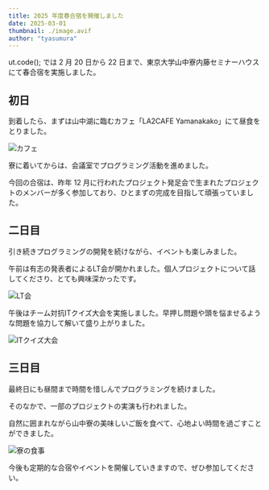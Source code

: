 ```yaml
---
title: 2025 年度春合宿を開催しました
date: 2025-03-01
thumbnail: ./image.avif
author: "tyasumura"
---
```


ut.code(); では 2 月 20 日から 22 日まで、東京大学山中寮内藤セミナーハウスにて春合宿を実施しました。

## 初日

到着したら、まずは山中湖に臨むカフェ「LA2CAFE Yamanakako」にて昼食をとりました。

![カフェ](./cafe.avif)

寮に着いてからは、会議室でプログラミング活動を進めました。

今回の合宿は、昨年 12 月に行われたプロジェクト発足会で生まれたプロジェクトのメンバーが多く参加しており、ひとまずの完成を目指して頑張っていました。

## 二日目

引き続きプログラミングの開発を続けながら、イベントも楽しみました。

午前は有志の発表者によるLT会が開かれました。個人プロジェクトについて話してくださり、とても興味深かったです。

![LT会](./lt-event.avif)

午後はチーム対抗ITクイズ大会を実施しました。早押し問題や頭を悩ませるような問題を協力して解いて盛り上がりました。

![ITクイズ大会](./it-quiz.avif)

## 三日目

最終日にも昼間まで時間を惜しんでプログラミングを続けました。

そのなかで、一部のプロジェクトの実演も行われました。

自然に囲まれながら山中寮の美味しいご飯を食べて、心地よい時間を過ごすことができました。

![寮の食事](./dining-room.avif)

今後も定期的な合宿やイベントを開催していきますので、ぜひ参加してください。
